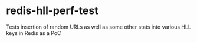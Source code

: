 # redis-hll-perf-test
Tests insertion of random URLs as well as some other stats into various HLL keys in Redis as a PoC
